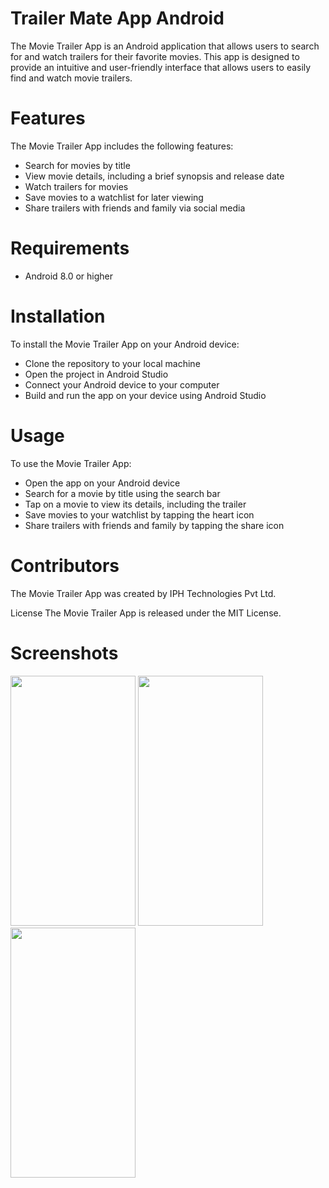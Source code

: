 

# Trailer Mate App Android
The Movie Trailer App is an Android application that allows users to search for and watch trailers for their favorite movies. This app is designed to provide an intuitive and user-friendly interface that allows users to easily find and watch movie trailers.

# Features
The Movie Trailer App includes the following features:
- Search for movies by title
- View movie details, including a brief synopsis and release date
- Watch trailers for movies
- Save movies to a watchlist for later viewing
- Share trailers with friends and family via social media
# Requirements
- Android 8.0 or higher
# Installation
To install the Movie Trailer App on your Android device:

- Clone the repository to your local machine
- Open the project in Android Studio
- Connect your Android device to your computer
- Build and run the app on your device using Android Studio
# Usage
To use the Movie Trailer App:

- Open the app on your Android device
- Search for a movie by title using the search bar
- Tap on a movie to view its details, including the trailer
- Save movies to your watchlist by tapping the heart icon
- Share trailers with friends and family by tapping the share icon
# Contributors
The Movie Trailer App was created by IPH Technologies Pvt Ltd.

License
The Movie Trailer App is released under the MIT License.


# Screenshots

<img src="https://user-images.githubusercontent.com/131960301/247452340-8bffbc9c-25f7-4a35-b0e8-d4e6048cf31b.png" 
     width="200" 
     height="400"/>
<img src="https://user-images.githubusercontent.com/131960301/247452789-996b03be-12d4-41fe-a22f-9478b0d916f9.png" 
     width="200" 
     height="400"/>
<img src="https://user-images.githubusercontent.com/131960301/247453236-e7b56656-ab30-4aec-9a91-dddee5dbec97.png" 
     width="200" 
     height="400"/>